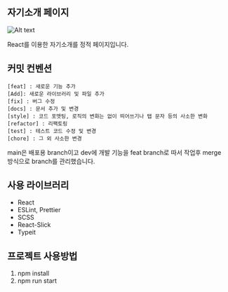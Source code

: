 ## 자기소개 페이지

![Alt text](/public//introduce.gif)

React를 이용한 자기소개를 정적 페이지입니다.

## 커밋 컨벤션

```
[feat] : 새로운 기능 추가
[Add]: 새로운 라이브러리 및 파일 추가
[fix] : 버그 수정
[docs] : 문서 추가 및 변경
[style] : 코드 포맷팅, 로직의 변화는 없이 띄어쓰기나 탭 문자 등의 사소한 변화
[refactor] : 리팩토링
[test] : 테스트 코드 수정 및 변경
[chore] : 그 외 사소한 변경
```

main은 배포용 branch이고 dev에 개발 기능을 feat branch로 따서 작업후 merge 방식으로 branch를 관리했습니다.

## 사용 라이브러리

- React
- ESLint, Prettier
- SCSS
- React-Slick
- Typeit

## 프로젝트 사용방법

1. npm install
2. npm run start
